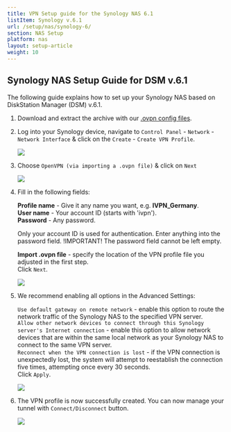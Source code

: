 ```yaml
---
title: VPN Setup guide for the Synology NAS 6.1
listItem: Synology v.6.1
url: /setup/nas/synology-6/
section: NAS Setup
platform: nas
layout: setup-article
weight: 10
---
```

## Synology NAS Setup Guide for DSM v.6.1

The following guide explains how to set up your Synology NAS based on DiskStation Manager (DSM) v.6.1.

1.  Download and extract the archive with our [.ovpn config files](/releases/config/ivpn-openvpn-config.zip).

2.  Log into your Synology device, navigate to `Control Panel` - `Network` - `Network Interface` & click on the `Create` - `Create VPN Profile`.

    ![](/images-static/uploads/install-synology-nas6.1-1.png)

3.  Choose `OpenVPN (via importing a .ovpn file)` & click on `Next`

    ![](/images-static/uploads/install-synology-nas6.1-2.png)

4.  Fill in the following fields:

    **Profile name** - Give it any name you want, e.g. **IVPN_Germany**.  
    **User name** - Your account ID (starts with 'ivpn').  
    **Password** - Any password.  

    <div markdown="1" class="notice notice--info">
    Only your account ID is used for authentication. Enter anything into the password field. !IMPORTANT! The password field cannot be left empty.
    </div>

    **Import .ovpn file** - specify the location of the VPN profile file you adjusted in the first step.  
    Click `Next`.

    ![](/images-static/uploads/install-synology-nas6.1-3.png)

5.  We recommend enabling all options in the Advanced Settings:

    `Use default gateway on remote network` - enable this option to route the network traffic of the Synology NAS to the specified VPN server.  
    `Allow other network devices to connect through this Synology server's Internet connection` - enable this option to allow network devices that are within the same local network as your Synology NAS to connect to the same VPN server.  
    `Reconnect when the VPN connection is lost` - if the VPN connection is unexpectedly lost, the system will attempt to reestablish the connection five times, attempting once every 30 seconds.  
    Click `Apply`.  

    ![](/images-static/uploads/install-synology-nas6.1-4.png)

6.  The VPN profile is now successfully created. You can now manage your tunnel with `Connect/Disconnect` button.

    ![](/images-static/uploads/install-synology-nas6.1-5.png)
